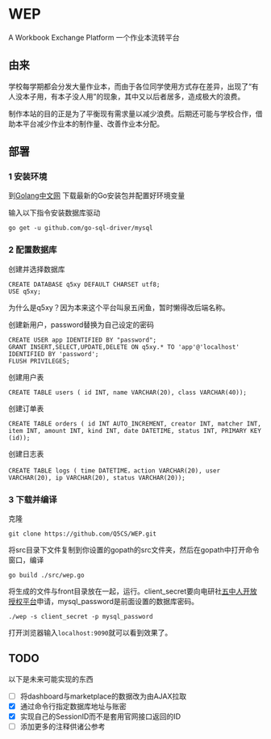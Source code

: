 # WEP
A Workbook Exchange Platform 一个作业本流转平台

## 由来
学校每学期都会分发大量作业本，而由于各位同学使用方式存在差异，出现了“有人没本子用，有本子没人用”的现象，其中又以后者居多，造成极大的浪费。

制作本站的目的正是为了平衡现有需求量以减少浪费。后期还可能与学校合作，借助本平台减少作业本的制作量、改善作业本分配。

## 部署
### 1 安装环境
到[Golang中文网](https://studygolang.com/dl) 下载最新的Go安装包并配置好环境变量

输入以下指令安装数据库驱动

    go get -u github.com/go-sql-driver/mysql
### 2 配置数据库
创建并选择数据库

    CREATE DATABASE q5xy DEFAULT CHARSET utf8;
    USE q5xy;
为什么是q5xy？因为本来这个平台叫泉五闲鱼，暂时懒得改后端名称。

创建新用户，password替换为自己设定的密码

    CREATE USER app IDENTIFIED BY "password";
    GRANT INSERT,SELECT,UPDATE,DELETE ON q5xy.* TO 'app'@'localhost' IDENTIFIED BY 'password';
    FLUSH PRIVILEGES;

创建用户表

    CREATE TABLE users ( id INT, name VARCHAR(20), class VARCHAR(40));
创建订单表

    CREATE TABLE orders ( id INT AUTO_INCREMENT, creator INT, matcher INT, item INT, amount INT, kind INT, date DATETIME, status INT, PRIMARY KEY (id));
创建日志表

    CREATE TABLE logs ( time DATETIME，action VARCHAR(20), user VARCHAR(20), ip VARCHAR(20), status VARCHAR(20));
### 3 下载并编译
克隆

    git clone https://github.com/Q5CS/WEP.git
将src目录下文件复制到你设置的gopath的src文件夹，然后在gopath中打开命令窗口，编译

    go build ./src/wep.go
将生成的文件与front目录放在一起，运行。client_secret要向电研社[五中人开放授权平台](https://doc.qz5z.ren/oauth2/)申请，mysql_password是前面设置的数据库密码。

    ./wep -s client_secret -p mysql_password
打开浏览器输入`localhost:9090`就可以看到效果了。
## TODO
以下是未来可能实现的东西
- [ ] 将dashboard与marketplace的数据改为由AJAX拉取
- [x] 通过命令行指定数据库地址与账密
- [x] 实现自己的SessionID而不是套用官网接口返回的ID
- [ ] 添加更多的注释供诸公参考
